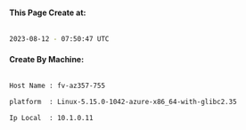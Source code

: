 
   
#### This Page Create at:

```bash

2023-08-12 - 07:50:47 UTC

```

#### Create By Machine:

```bash

Host Name : fv-az357-755

platform  : Linux-5.15.0-1042-azure-x86_64-with-glibc2.35

Ip Local  : 10.1.0.11

```

